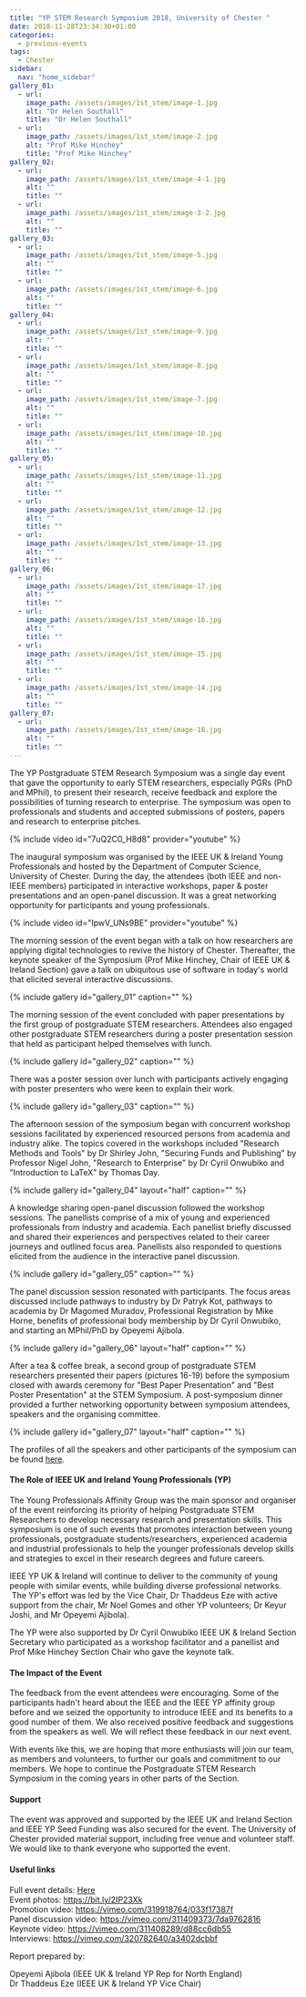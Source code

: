 ```yaml
---
title: "YP STEM Research Symposium 2018, University of Chester "
date: 2018-11-28T23:34:30+01:00
categories:
  - previous-events
tags:
  - Chester
sidebar:
  nav: "home_sidebar"
gallery_01:
  - url:
    image_path: /assets/images/1st_stem/image-1.jpg
    alt: "Dr Helen Southall"
    title: "Dr Helen Southall"
  - url:
    image_path: /assets/images/1st_stem/image-2.jpg
    alt: "Prof Mike Hinchey"
    title: "Prof Mike Hinchey"
gallery_02:
  - url:
    image_path: /assets/images/1st_stem/image-4-1.jpg
    alt: ""
    title: ""
  - url:
    image_path: /assets/images/1st_stem/image-3-2.jpg
    alt: ""
    title: ""
gallery_03:
  - url:
    image_path: /assets/images/1st_stem/image-5.jpg
    alt: ""
    title: ""
  - url:
    image_path: /assets/images/1st_stem/image-6.jpg
    alt: ""
    title: ""
gallery_04:
  - url:
    image_path: /assets/images/1st_stem/image-9.jpg
    alt: ""
    title: ""
  - url:
    image_path: /assets/images/1st_stem/image-8.jpg
    alt: ""
    title: ""
  - url:
    image_path: /assets/images/1st_stem/image-7.jpg
    alt: ""
    title: ""
  - url:
    image_path: /assets/images/1st_stem/image-10.jpg
    alt: ""
    title: ""
gallery_05:
  - url:
    image_path: /assets/images/1st_stem/image-11.jpg
    alt: ""
    title: ""
  - url:
    image_path: /assets/images/1st_stem/image-12.jpg
    alt: ""
    title: ""
  - url:
    image_path: /assets/images/1st_stem/image-13.jpg
    alt: ""
    title: ""
gallery_06:
  - url:
    image_path: /assets/images/1st_stem/image-17.jpg
    alt: ""
    title: ""
  - url:
    image_path: /assets/images/1st_stem/image-16.jpg
    alt: ""
    title: ""
  - url:
    image_path: /assets/images/1st_stem/image-15.jpg
    alt: ""
    title: ""
  - url:
    image_path: /assets/images/1st_stem/image-14.jpg
    alt: ""
    title: ""
gallery_07:
  - url:
    image_path: /assets/images/1st_stem/image-18.jpg
    alt: ""
    title: ""
---
```


The YP Postgraduate STEM Research Symposium was a single day event that
gave the opportunity to early STEM researchers, especially PGRs (PhD and
MPhil), to present their research, receive feedback and explore the
possibilities of turning research to enterprise. The symposium was open
to professionals and students and accepted submissions of posters,
papers and research to enterprise pitches.

{% include video id="7uQ2C0_H8d8" provider="youtube" %}

The inaugural symposium was organised by the IEEE UK & Ireland Young
Professionals and hosted by the Department of Computer Science,
University of Chester. During the day, the attendees (both IEEE and
non-IEEE members) participated in interactive workshops, paper & poster
presentations and an open-panel discussion. It was a great networking
opportunity for participants and young professionals.

{% include video id="IpwV_UNs9BE" provider="youtube" %}

The morning session of the event began with a talk on how researchers
are applying digital technologies to revive the history of Chester.
Thereafter, the keynote speaker of the Symposium (Prof Mike Hinchey,
Chair of IEEE UK & Ireland Section) gave a talk on ubiquitous use of
software in today's world that elicited several interactive discussions.

{% include gallery id="gallery_01" caption="" %}

The morning session of the event concluded with paper presentations by
the first group of postgraduate STEM researchers. Attendees also engaged
other postgraduate STEM researchers during a poster presentation session
that held as participant helped themselves with lunch.

{% include gallery id="gallery_02" caption="" %}

There was a poster session over lunch with participants actively
engaging with poster presenters who were keen to explain their work.

{% include gallery id="gallery_03" caption="" %}

The afternoon session of the symposium began with concurrent workshop
sessions facilitated by experienced resourced persons from academia and
industry alike. The topics covered in the workshops included "Research
Methods and Tools" by Dr Shirley John, "Securing Funds and Publishing"
by Professor Nigel John, "Research to Enterprise" by Dr Cyril Onwubiko
and "Introduction to LaTeX" by Thomas Day.

{% include gallery id="gallery_04" layout="half" caption="" %}

A knowledge sharing open-panel discussion followed the workshop
sessions. The panellists comprise of a mix of young and experienced
professionals from industry and academia. Each panellist briefly
discussed and shared their experiences and perspectives related to their
career journeys and outlined focus area. Panellists also responded to
questions elicited from the audience in the interactive panel
discussion.

{% include gallery id="gallery_05" caption="" %}

The panel discussion session resonated with participants. The focus
areas discussed include pathways to industry by Dr Patryk Kot, pathways
to academia by Dr Magomed Muradov, Professional Registration by Mike
Horne, benefits of professional body membership by Dr Cyril Onwubiko,
and starting an MPhil/PhD by Opeyemi Ajibola.

{% include gallery id="gallery_06" layout="half" caption="" %}

After a tea & coffee break, a second group of postgraduate STEM
researchers presented their papers (pictures 16-19) before the symposium
closed with awards ceremony for "Best Paper Presentation" and "Best
Poster Presentation" at the STEM Symposium. A post-symposium dinner
provided a further networking opportunity between symposium attendees,
speakers and the organising committee.

{% include gallery id="gallery_07" layout="half" caption="" %}

The profiles of all the speakers and other participants of the symposium
can be found [here](/assets/1st_stem/).

#### The Role of IEEE UK and Ireland Young Professionals (YP)

The Young Professionals Affinity Group was the main sponsor and
organiser of the event reinforcing its priority of helping Postgraduate
STEM Researchers to develop necessary research and presentation skills.
This symposium is one of such events that promotes interaction between
young professionals, postgraduate students/researchers, experienced
academia and industrial professionals to help the younger professionals
develop skills and strategies to excel in their research degrees and
future careers.

IEEE YP UK & Ireland will continue to deliver to the community of young
people with similar events, while building diverse professional
networks.  The YP's effort was led by the Vice Chair, Dr Thaddeus Eze
with active support from the chair, Mr Noel Gomes and other YP
volunteers; Dr Keyur Joshi, and Mr Opeyemi Ajibola).

The YP were also supported by Dr Cyril Onwubiko IEEE UK & Ireland
Section Secretary who participated as a workshop facilitator and a
panellist and Prof Mike Hinchey Section Chair who gave the keynote talk.

#### The Impact of the Event

The feedback from the event attendees were encouraging. Some of the
participants hadn't heard about the IEEE and the IEEE YP affinity group
before and we seized the opportunity to introduce IEEE and its benefits
to a good number of them. We also received positive feedback and
suggestions from the speakers as well. We will reflect these feedback in
our next event.

With events like this, we are hoping that more enthusiasts will join our
team, as members and volunteers, to further our goals and commitment to
our members. We hope to continue the Postgraduate STEM Research
Symposium in the coming years in other parts of the Section.

#### Support

The event was approved and supported by the IEEE UK and Ireland Section
and IEEE YP Seed Funding was also secured for the event. The University
of Chester provided material support, including free venue and volunteer
staff. We would like to thank everyone who supported the event.

#### Useful links

Full event details: [Here](/assets/1st_stem/)<br>
Event photos: <https://bit.ly/2IP23Xk><br>
Promotion video: <https://vimeo.com/319918764/033f17387f><br>
Panel discussion video: <https://vimeo.com/311409373/7da9762816><br>
Keynote video: <https://vimeo.com/311408289/d88cc6db55><br>
Interviews: <https://vimeo.com/320782640/a3402dcbbf><br>

Report prepared by:

Opeyemi Ajibola (IEEE UK & Ireland YP Rep for North England)\
Dr Thaddeus Eze (IEEE UK & Ireland YP Vice Chair)